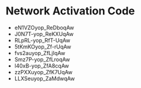 # Network Activation Code
* eN1VZOyop_ReDboqAw
* J0N7T-yop_ReKXUqAw
* RLpRL-yop_RfT-UqAw
* 5tKmKOyop_Zf-rUqAw
* fvs2auyop_ZfLjIqAw
* Smz7P-yop_ZfLroqAw
* l40xB-yop_ZfA8cqAw
* zzPXXuyop_ZfK7UqAw
* LLXSeuyop_ZaMdwqAw